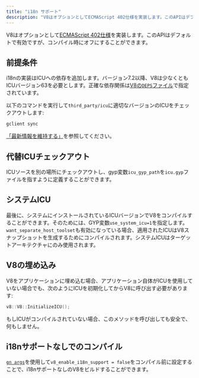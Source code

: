 ```yaml
---
title: "i18n サポート"
description: "V8はオプションとしてECMAScript 402仕様を実装します。このAPIはデフォルトで有効ですが、コンパイル時にオフにすることができます。"
---
```

V8はオプションとして[ECMAScript 402仕様](https://tc39.es/ecma402/)を実装します。このAPIはデフォルトで有効ですが、コンパイル時にオフにすることができます。

## 前提条件

i18nの実装はICUへの依存を追加します。バージョン7.2以降、V8は少なくともICUバージョン63を必要とします。正確な依存関係は[V8の`DEPS`ファイル](https://chromium.googlesource.com/v8/v8.git/+/master/DEPS)で指定されています。

以下のコマンドを実行して`third_party/icu`に適切なバージョンのICUをチェックアウトします:

```bash
gclient sync
```

[「最新情報を維持する」](/docs/source-code#staying-up-to-date)を参照してください。

## 代替ICUチェックアウト

ICUソースを別の場所にチェックアウトし、gyp変数`icu_gyp_path`を`icu.gyp`ファイルを指すように定義することができます。

## システムICU

最後に、システムにインストールされているICUバージョンでV8をコンパイルすることができます。そのためには、GYP変数`use_system_icu=1`を指定します。`want_separate_host_toolset`も有効になっている場合、適用されたICUはV8スナップショットを生成するためにコンパイルされます。システムICUはターゲットアーキテクチャにのみ使用されます。

## V8の埋め込み

V8をアプリケーションに埋め込む場合、アプリケーション自体がICUを使用していない場合でも、次のようにICUを初期化してからV8に呼び出す必要があります:

```cpp
v8::V8::InitializeICU();
```

もしICUがコンパイルされていない場合、このメソッドを呼び出しても安全で、何もしません。

## i18nサポートなしでのコンパイル

[`gn args`](/docs/build-gn#gn)を使用して`v8_enable_i18n_support = false`をコンパイル前に設定することで、i18nサポートなしのV8をビルドすることができます。
